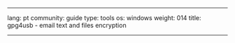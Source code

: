 

---

lang: pt
community: guide
type: tools
os: windows
weight: 014
title: gpg4usb - email text and files encryption

---

<stub>

